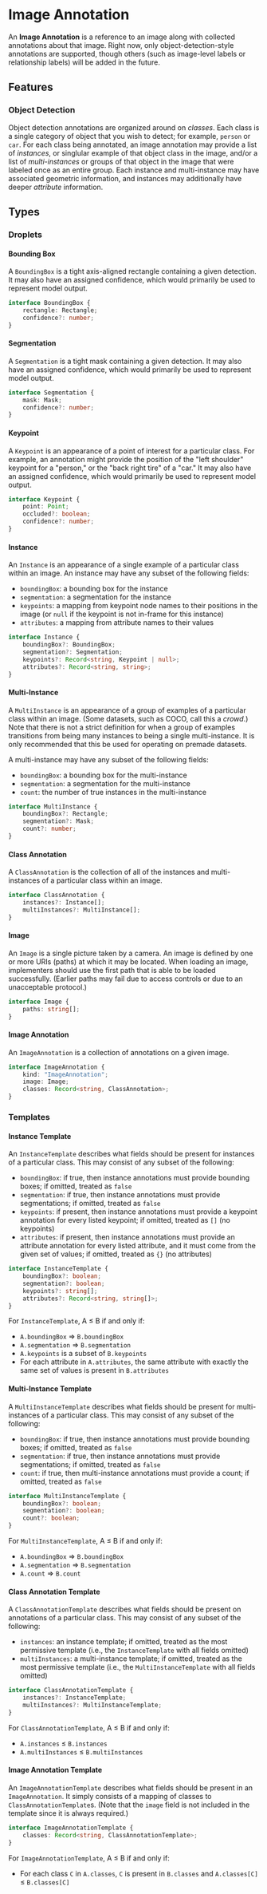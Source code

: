 # Image Annotation

An **Image Annotation** is a reference to an image along with collected annotations about that image.  Right now, only object-detection-style annotations are supported, though others (such as image-level labels or relationship labels) will be added in the future.

## Features

### Object Detection

Object detection annotations are organized around on _classes_.  Each class is a single category of object that you wish to detect; for example, `person` or `car`.  For each class being annotated, an image annotation may provide a list of _instances_, or singlular example of that object class in the image, and/or a list of _multi-instances_ or groups of that object in the image that were labeled once as an entire group.  Each instance and multi-instance may have associated geometric information, and instances may additionally have deeper _attribute_ information.

## Types

### Droplets

#### Bounding Box

A `BoundingBox` is a tight axis-aligned rectangle containing a given detection.  It may also have an assigned confidence, which would primarily be used to represent model output.

```ts
interface BoundingBox {
	rectangle: Rectangle;
	confidence?: number;
}
```

#### Segmentation

A `Segmentation` is a tight mask containing a given detection.  It may also have an assigned confidence, which would primarily be used to represent model output.

```ts
interface Segmentation {
	mask: Mask;
	confidence?: number;
}
```

#### Keypoint

A `Keypoint` is an appearance of a point of interest for a particular class.  For example, an annotation might provide the position of the "left shoulder" keypoint for a "person," or the "back right tire" of a "car."  It may also have an assigned confidence, which would primarily be used to represent model output.

```ts
interface Keypoint {
	point: Point;
	occluded?: boolean;
	confidence?: number;
}
```

#### Instance

An `Instance` is an appearance of a single example of a particular class within an image.  An instance may have any subset of the following fields:

- `boundingBox`: a bounding box for the instance
- `segmentation`: a segmentation for the instance
- `keypoints`: a mapping from keypoint node names to their positions in the image (or `null` if the keypoint is not in-frame for this instance)
- `attributes`: a mapping from attribute names to their values

```ts
interface Instance {
	boundingBox?: BoundingBox;
	segmentation?: Segmentation;
	keypoints?: Record<string, Keypoint | null>;
	attributes?: Record<string, string>;
}
```

#### Multi-Instance

A `MultiInstance` is an appearance of a group of examples of a particular class within an image.  (Some datasets, such as COCO, call this a _crowd_.)  Note that there is not a strict definition for when a group of examples transitions from being many instances to being a single multi-instance.  It is only recommended that this be used for operating on premade datasets.

A multi-instance may have any subset of the following fields:

- `boundingBox`: a bounding box for the multi-instance
- `segmentation`: a segmentation for the multi-instance
- `count`: the number of true instances in the multi-instance

```ts
interface MultiInstance {
	boundingBox?: Rectangle;
	segmentation?: Mask;
	count?: number;
}
```

#### Class Annotation

A `ClassAnnotation` is the collection of all of the instances and multi-instances of a particular class within an image.

```ts
interface ClassAnnotation {
	instances?: Instance[];
	multiInstances?: MultiInstance[];
}
```

#### Image

An `Image` is a single picture taken by a camera.  An image is defined by one or more URIs (paths) at which it may be located.  When loading an image, implementers should use the first path that is able to be loaded successfully.  (Earlier paths may fail due to access controls or due to an unacceptable protocol.)

```ts
interface Image {
	paths: string[];
}
```

#### Image Annotation

An `ImageAnnotation` is a collection of annotations on a given image.

```ts
interface ImageAnnotation {
	kind: "ImageAnnotation";
	image: Image;
	classes: Record<string, ClassAnnotation>;
}
```

### Templates

#### Instance Template

An `InstanceTemplate` describes what fields should be present for instances of a particular class.  This may consist of any subset of the following:

- `boundingBox`: if true, then instance annotations must provide bounding boxes; if omitted, treated as `false`
- `segmentation`: if true, then instance annotations must provide segmentations; if omitted, treated as `false`
- `keypoints`: if present, then instance annotations must provide a keypoint annotation for every listed keypoint; if omitted, treated as `[]` (no keypoints)
- `attributes`: if present, then instance annotations must provide an attribute annotation for every listed attribute, and it must come from the given set of values; if omitted, treated as `{}` (no attributes)

```ts
interface InstanceTemplate {
	boundingBox?: boolean;
	segmentation?: boolean;
	keypoints?: string[];
	attributes?: Record<string, string[]>;
}
```

For `InstanceTemplate`, A ≤ B if and only if:

- `A.boundingBox` ⇒ `B.boundingBox`
- `A.segmentation` ⇒ `B.segmentation`
- `A.keypoints` is a subset of `B.keypoints`
- For each attribute in `A.attributes`, the same attribute with exactly the same set of values is present in `B.attributes`

#### Multi-Instance Template

A `MultiInstanceTemplate` describes what fields should be present for multi-instances of a particular class.  This may consist of any subset of the following:

- `boundingBox`: if true, then instance annotations must provide bounding boxes; if omitted, treated as `false`
- `segmentation`: if true, then instance annotations must provide segmentations; if omitted, treated as `false`
- `count`: if true, then multi-instance annotations must provide a count; if omitted, treated as `false`

```ts
interface MultiInstanceTemplate {
	boundingBox?: boolean;
	segmentation?: boolean;
	count?: boolean;
}
```

For `MultiInstanceTemplate`, A ≤ B if and only if:

- `A.boundingBox` ⇒ `B.boundingBox`
- `A.segmentation` ⇒ `B.segmentation`
- `A.count` ⇒ `B.count`

#### Class Annotation Template

A `ClassAnnotationTemplate` describes what fields should be present on annotations of a particular class.  This may consist of any subset of the following:

- `instances`: an instance template; if omitted, treated as the most permissive template (i.e., the `InstanceTemplate` with all fields omitted)
- `multiInstances`: a multi-instance template; if omitted, treated as the most permissive template (i.e., the `MultiInstanceTemplate` with all fields omitted)

```ts
interface ClassAnnotationTemplate {
	instances?: InstanceTemplate;
	multiInstances?: MultiInstanceTemplate;
}
```

For `ClassAnnotationTemplate`, A ≤ B if and only if:

- `A.instances` ≤ `B.instances`
- `A.multiInstances` ≤ `B.multiInstances`

#### Image Annotation Template

An `ImageAnnotationTemplate` describes what fields should be present in an `ImageAnnotation`.  It simply consists of a mapping of classes to `ClassAnnotationTemplate`s.  (Note that the `image` field is not included in the template since it is always required.)

```ts
interface ImageAnnotationTemplate {
	classes: Record<string, ClassAnnotationTemplate>;
}
```

For `ImageAnnotationTemplate`, A ≤ B if and only if:

- For each class `C` in `A.classes`, `C` is present in `B.classes` and `A.classes[C]` ≤ `B.classes[C]`
